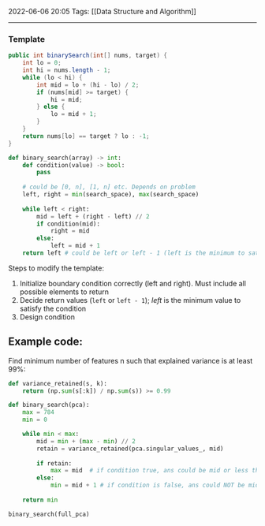 2022-06-06 20:05
Tags: [[Data Structure and Algorithm]]
- - - - - - - - - - - - - - - - - - - - - - - - - - - - -   
### Template

```Java
public int binarySearch(int[] nums, target) {
	int lo = 0;
	int hi = nums.length - 1;
	while (lo < hi) {
		int mid = lo + (hi - lo) / 2;
		if (nums[mid] >= target) {
			hi = mid;
		} else {
			lo = mid + 1;
		}
	}
	return nums[lo] == target ? lo : -1;
}
```

```Python
def binary_search(array) -> int:
    def condition(value) -> bool:
        pass
        
    # could be [0, n], [1, n] etc. Depends on problem
    left, right = min(search_space), max(search_space) 
    
    while left < right:
        mid = left + (right - left) // 2
        if condition(mid):
            right = mid
        else:
            left = mid + 1
    return left # could be left or left - 1 (left is the minimum to satisfy the condition)
```

Steps to modify the template: 
1. Initialize boundary condition correctly (left and right). Must include all possible elements to return
2. Decide return values (`left` or `left - 1`); *left* is the minimum value to satisfy the condition
3. Design condition

## Example code:

Find minimum number of features n such that explained variance is at least 99%:

```python
def variance_retained(s, k):
    return (np.sum(s[:k]) / np.sum(s)) >= 0.99

def binary_search(pca):
    max = 784
    min = 0

    while min < max:
        mid = min + (max - min) // 2
        retain = variance_retained(pca.singular_values_, mid)
        
        if retain:
            max = mid  # if condition true, ans could be mid or less than mid
        else:
            min = mid + 1 # if condition is false, ans could NOT be mid
            
    return min

binary_search(full_pca)
```